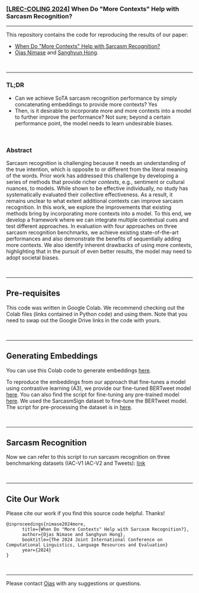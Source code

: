 ### [[LREC-COLING 2024]](https://lrec-coling-2024.org/) When Do "More Contexts" Help with Sarcasm Recognition?

----

This repository contains the code for reproducing the results of our paper:

- [When Do "More Contexts" Help with Sarcasm Recognition?](https://arxiv.org/abs/2403.12469)
- [Ojas Nimase](https://ojasnimase.com/) and [Sanghyun Hong](https://sanghyun-hong.com).

&nbsp;

----

### TL;DR

- Can we achieve SoTA sarcasm recognition performance by simply concatenating embeddings to provide more contexts? Yes
- Then, is it desirable to incorporate more and more contexts into a model to further improve the performance? Not sure; beyond a certain performance point, the model needs to learn undesirable biases.

&nbsp;

### Abstract

Sarcasm recognition is challenging because it needs an understanding of the true intention, which is opposite to or different from the literal meaning of the words. Prior work has addressed this challenge by developing a series of methods that provide richer *contexts*, e.g., sentiment or cultural nuances, to models. While shown to be effective individually, no study has systematically evaluated their collective effectiveness. As a result, it remains unclear to what extent additional contexts can improve sarcasm recognition. In this work, we explore the improvements that existing methods bring by incorporating more contexts into a model. To this end, we develop a framework where we can integrate multiple contextual cues and test different approaches. In evaluation with four approaches on three sarcasm recognition benchmarks, we achieve existing state-of-the-art performances and also demonstrate the benefits of sequentially adding more contexts. We also identify inherent drawbacks of using more contexts, highlighting that in the pursuit of even better results, the model may need to adopt societal biases.

&nbsp;

----

## Pre-requisites

This code was written in Google Colab. We recommend checking out the Colab files (links contained in Python code) and using them. Note that you need to swap out the Google Drive links in the code with yours.

&nbsp;

----

## Generating Embeddings

You can use this Colab code to generate embeddings [here](Code/iac_v2,_iac_v1,_and_tweets_data_embedding_creation.py). 

To reproduce the embeddings from our approach that fine-tunes a model using contrastive learning (A3), we provide our fine-tuned BERTweet model [here](https://drive.google.com/file/d/1FKF0TI1RbhTyJtKo3xNUM2wgi-l26ZII/view?usp=sharing). You can also find the script for fine-tuning any pre-trained model [here](Code/fine_tuning_bertweet_via_simclr.py). We used the SarcasmSign dataset to fine-tune the BERTweet model. The script for pre-processing the dataset is in [here](Code/sarcasmsign_data_cleaning.py).

&nbsp;

----

## Sarcasm Recognition

Now we can refer to this script to run sarcasm recognition on three benchmarking datasets (IAC-V1 IAC-V2 and Tweets): [link](Code/iac_v1,_iac_v2,_and_tweets_a1,_a2,_a3,_a4.py)

&nbsp;

----

## Cite Our Work

Please cite our work if you find this source code helpful. Thanks!
```
@inproceedings{nimase2024more,
      title={When Do "More Contexts" Help with Sarcasm Recognition?}, 
      author={Ojas Nimase and Sanghyun Hong},
      booktitle={The 2024 Joint International Conference on Computational Linguistics, Language Resources and Evaluation}
      year={2024}
}
```

&nbsp;

----

Please contact [Ojas](https://ojasnimase.com/) with any suggestions or questions.
